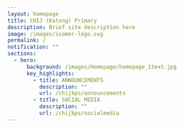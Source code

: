 ```yaml
---
layout: homepage
title: CHIJ (Katong) Primary
description: Brief site description here
image: /images/isomer-logo.svg
permalink: /
notification: ""
sections:
  - hero:
      background: /images/Homepage/homepage_1text.jpg
      key_highlights:
        - title: ANNOUNCEMENTS
          description: ""
          url: /chijkps/announcements
        - title: SOCIAL MEDIA
          description: ""
          url: /chijkps/socialmedia
---
```

